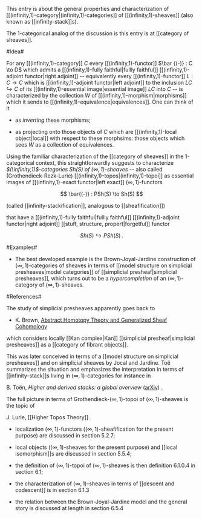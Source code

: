 This entry is about the general properties and characterization of [[(infinity,1)-category|(infinity,1)-categories]] of [[(infinity,1)-sheaves]] (also known as [[infinity-stack]]s).

The 1-categorical analog of the discussion is this entry is at [[category of sheaves]].

#Idea#

For any [[(infinity,1)-category]] $C$ every [[(infinity,1)-functor]] $\bar {(-)} : C \to D$ which admits a [[(infinity,1)-fully faithful|fullly faithful]] [[(infinity,1)-adjoint functor|right adjoint]] -- equivalently every [[(infinity,1)-functor]] $L : C \to C$ which is 
[[(infinity,1)-adjoint functor|left adjoint]] to the inclusion $L C \hookrightarrow C$ of its [[(infinity,1)-essential image|essential image]] $L C$ into $C$ -- is characterized by the collection $W$ of [[(infinity,1)-morphism|morphisms]] which it sends to [[(infinity,1)-equivalence|equivalences]]. One can think of it 

* as _inverting_ these morphisms;

* as projecting onto those objects of $C$ which are [[(infinity,1)-local object|local]] with respect to these morphsims: those objects which sees $W$ as a collection of equivalences.

Using the familiar characterization of the [[category of sheaves]] in the 1-categorical context, this straightforwardly suggests to characterize 
_$(\infinity,1)$-categories $Sh(S)$ of $(\infty,1)$-sheaves_ -- also called (Grothendieck-Rezk-Lurie) [[(infinity,1)-topos|(infinity,1)-topoi]] as essential images of [[(infinity,1)-exact functor|left exact]] $(\infty,1)$-functors 

$$
 \bar{(-)} : PSh(S) \to Sh(S)
$$ 

(called [[infinity-stackification]], analogous to [[sheafification]])

that have a 
[[(infinity,1)-fully faithful|fullly faithful]] [[(infinity,1)-adjoint functor|right adjoint]] [[stuff, structure, propert|forgetful]] functor

$$
  Sh(S) \hookrightarrow PSh(S)
  \,.
$$

#Examples#

* The best developed example is the Brown-Joyal-Jardine construction of $(\infty,1)$-categories of sheaves in terms of [[model structure on simplicial presheaves|model categories]] of [[simplicial presheaf|simplicial presheaves]], which turns out to be a _hypercompletion_ of an $(\infty,1)$-category of $(\infty,1)$-sheaves.

#References#

The study of simplicial presheaves apparently goes back to 

* K. Brown, [Abstract Homotopy Theory and Generalized Sheaf Cohomology](http://ncatlab.org/nlab/show/BrownAHT)

which considers locally [[Kan complex|Kan]] [[simplicial presheaf|simplicial presheaves]] as a [[category of fibrant objects]].

This was later conceived in terms of a [[model structure on simplicial presheaves]] and on simplicial sheaves by Jocal and Jardine. To&euml; summarizes the situation and emphasizes the interpretation in terms of [[infinity-stack]]s living in $(\infty,1)$-categories for instance in

B. To&euml;n, _Higher and derived stacks: a global overview_   ([arXiv](http://arxiv.org/abs/math/0604504)) .

The full picture in terms of Grothendieck-$(\infty,1)$-topoi of $(\infty,1)$-sheaves is the topic of

J. Lurie, [[Higher Topos Theory]].

* localization $(\infty,1)$-functors ($(\infty,1)$-sheafification for the present purpose) are discussed in section 5.2.7;

* local objects ($(\infty,1)$-sheaves for the present purpose) and [[local isomorphism]]s are discussed in section 5.5.4;

* the definition of $(\infty,1)$-topoi of $(\infty,1)$-sheaves is then definition 6.1.0.4 in section 6.1;

* the characterization of $(\infty,1)$-sheaves in terms of [[descent and codescent]] is in section 6.1.3 

* the relation between the Brown-Joyal-Jardine model and the general story is discussed at length in section 6.5.4